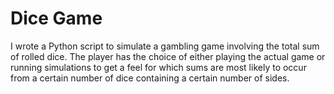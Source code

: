 # Dice Game

I wrote a Python script to simulate a gambling game involving the total sum of rolled dice. The player has
the choice of either playing the actual game or running simulations to get a feel for which sums are
most likely to occur from a certain number of dice containing a certain number of sides.
